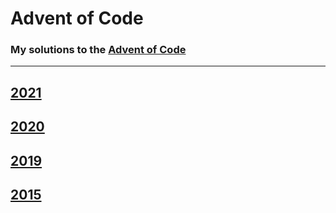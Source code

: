 # Advent of Code

### My solutions to the [Advent of Code](https://adventofcode.com/)

---

## [2021](https://github.com/dylanbuchi/aoc/tree/main/2021)

## [2020](https://github.com/dylanbuchi/aoc/tree/main/2020)

## [2019](https://github.com/dylanbuchi/aoc/tree/main/2019)

## [2015](https://github.com/dylanbuchi/aoc/tree/main/2015)
